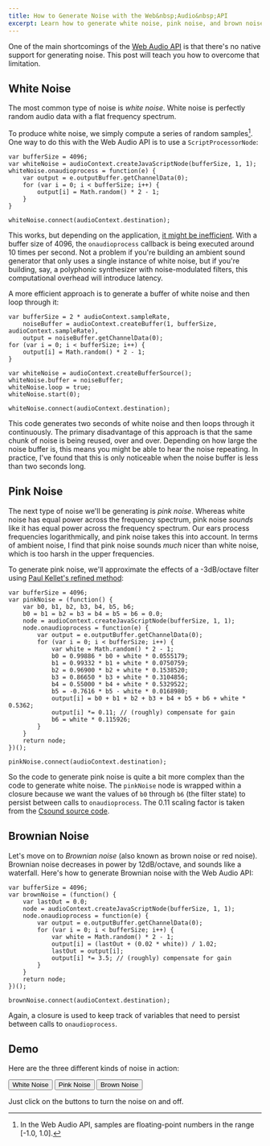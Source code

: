 ```yaml
---
title: How to Generate Noise with the Web&nbsp;Audio&nbsp;API
excerpt: Learn how to generate white noise, pink noise, and brown noise with the Web Audio API.
---
```


One of the main shortcomings of the [Web Audio API][] is that there's no
native support for generating noise. This post will teach you how to
overcome that limitation.

<!--more-->

White Noise
-----------

The most common type of noise is *white noise*. White noise is perfectly
random audio data with a flat frequency spectrum.

To produce white noise, we simply compute a series of random
samples[^1]. One way to do this with the Web Audio API is to use a
`ScriptProcessorNode`:

~~~~ {.javascript}
var bufferSize = 4096;
var whiteNoise = audioContext.createJavaScriptNode(bufferSize, 1, 1);
whiteNoise.onaudioprocess = function(e) {
    var output = e.outputBuffer.getChannelData(0);
    for (var i = 0; i < bufferSize; i++) {
        output[i] = Math.random() * 2 - 1;
    }
}

whiteNoise.connect(audioContext.destination);
~~~~

This works, but depending on the application, [it might be
inefficient][]. With a buffer size of 4096, the `onaudioprocess`
callback is being executed around 10 times per second. Not a problem if
you're building an ambient sound generator that only uses a single
instance of white noise, but if you're building, say, a polyphonic
synthesizer with noise-modulated filters, this computational overhead
will introduce latency.

A more efficient approach is to generate a buffer of white noise and
then loop through it:

~~~~ {.javascript}
var bufferSize = 2 * audioContext.sampleRate,
    noiseBuffer = audioContext.createBuffer(1, bufferSize, audioContext.sampleRate),
    output = noiseBuffer.getChannelData(0);
for (var i = 0; i < bufferSize; i++) {
    output[i] = Math.random() * 2 - 1;
}

var whiteNoise = audioContext.createBufferSource();
whiteNoise.buffer = noiseBuffer;
whiteNoise.loop = true;
whiteNoise.start(0);

whiteNoise.connect(audioContext.destination);
~~~~

This code generates two seconds of white noise and then loops through it
continuously. The primary disadvantage of this approach is that the same
chunk of noise is being reused, over and over. Depending on how large
the noise buffer is, this means you might be able to hear the noise
repeating. In practice, I've found that this is only noticeable when the
noise buffer is less than two seconds long.

Pink Noise
----------

The next type of noise we'll be generating is *pink noise*. Whereas
white noise has equal power across the frequency spectrum, pink noise
*sounds* like it has equal power across the frequency spectrum. Our ears
process frequencies logarithmically, and pink noise takes this into
account. In terms of ambient noise, I find that pink noise sounds *much*
nicer than white noise, which is too harsh in the upper frequencies.

To generate pink noise, we'll approximate the effects of a -3dB/octave
filter using [Paul Kellet's refined method][]:

~~~~ {.javascript}
var bufferSize = 4096;
var pinkNoise = (function() {
    var b0, b1, b2, b3, b4, b5, b6;
    b0 = b1 = b2 = b3 = b4 = b5 = b6 = 0.0;
    node = audioContext.createJavaScriptNode(bufferSize, 1, 1);
    node.onaudioprocess = function(e) {
        var output = e.outputBuffer.getChannelData(0);
        for (var i = 0; i < bufferSize; i++) {
            var white = Math.random() * 2 - 1;
            b0 = 0.99886 * b0 + white * 0.0555179;
            b1 = 0.99332 * b1 + white * 0.0750759;
            b2 = 0.96900 * b2 + white * 0.1538520;
            b3 = 0.86650 * b3 + white * 0.3104856;
            b4 = 0.55000 * b4 + white * 0.5329522;
            b5 = -0.7616 * b5 - white * 0.0168980;
            output[i] = b0 + b1 + b2 + b3 + b4 + b5 + b6 + white * 0.5362;
            output[i] *= 0.11; // (roughly) compensate for gain
            b6 = white * 0.115926;
        }
    }
    return node;
})();

pinkNoise.connect(audioContext.destination);
~~~~

So the code to generate pink noise is quite a bit more complex than the
code to generate white noise. The `pinkNoise` node is wrapped within a
closure because we want the values of `b0` through `b6` (the filter
state) to persist between calls to `onaudioprocess`. The 0.11 scaling
factor is taken from the [Csound source code][].

Brownian Noise
--------------

Let's move on to *Brownian noise* (also known as brown noise or red
noise). Brownian noise decreases in power by 12dB/octave, and sounds
like a waterfall. Here's how to generate Brownian noise with the Web
Audio API:

~~~~ {.javascript}
var bufferSize = 4096;
var brownNoise = (function() {
    var lastOut = 0.0;
    node = audioContext.createJavaScriptNode(bufferSize, 1, 1);
    node.onaudioprocess = function(e) {
        var output = e.outputBuffer.getChannelData(0);
        for (var i = 0; i < bufferSize; i++) {
            var white = Math.random() * 2 - 1;
            output[i] = (lastOut + (0.02 * white)) / 1.02;
            lastOut = output[i];
            output[i] *= 3.5; // (roughly) compensate for gain
        }
    }
    return node;
})();

brownNoise.connect(audioContext.destination);
~~~~

Again, a closure is used to keep track of variables that need to persist
between calls to `onaudioprocess`.

Demo
----

Here are the three different kinds of noise in action:

<p>
<button id="white-demo">
White Noise
</button>
<button id="pink-demo">
Pink Noise
</button>
<button id="brown-demo">
Brown Noise
</button>
<script type="text/javascript">
var audioContext = new webkitAudioContext();

var bufferSize = 4096;

var whiteNoise = audioContext.createJavaScriptNode(bufferSize, 1, 1);
whiteNoise.onaudioprocess = function(e) {
    var output = e.outputBuffer.getChannelData(0);
    for (var i = 0; i < bufferSize; i++) {
        output[i] = Math.random() * 2 - 1;
    }
}
var whiteGain = audioContext.createGainNode();
whiteGain.gain.value = 0;
whiteNoise.connect(whiteGain);
whiteGain.connect(audioContext.destination);

var pinkNoise = (function() {
    var b0, b1, b2, b3, b4, b5, b6;
    b0 = b1 = b2 = b3 = b4 = b5 = b6 = 0.0;
    node = audioContext.createJavaScriptNode(bufferSize, 1, 1);
    node.onaudioprocess = function(e) {
        var output = e.outputBuffer.getChannelData(0);
        for (var i = 0; i < bufferSize; i++) {
            var white = Math.random() * 2 - 1;
            b0 = 0.99886 * b0 + white * 0.0555179;
            b1 = 0.99332 * b1 + white * 0.0750759;
            b2 = 0.96900 * b2 + white * 0.1538520;
            b3 = 0.86650 * b3 + white * 0.3104856;
            b4 = 0.55000 * b4 + white * 0.5329522;
            b5 = -0.7616 * b5 - white * 0.0168980;
            output[i] = b0 + b1 + b2 + b3 + b4 + b5 + b6 + white * 0.5362;
            output[i] *= 0.11; // (roughly) compensate for gain
            b6 = white * 0.115926;
        }
    }
    return node;
})();
var pinkGain = audioContext.createGainNode();
pinkGain.gain.value = 0;
pinkNoise.connect(pinkGain);
pinkGain.connect(audioContext.destination);

var brownNoise = (function() {
    var lastOut = 0.0;
    node = audioContext.createJavaScriptNode(bufferSize, 1, 1);
    node.onaudioprocess = function(e) {
        var output = e.outputBuffer.getChannelData(0);
        for (var i = 0; i < bufferSize; i++) {
            var white = Math.random() * 2 - 1;
            output[i] = (lastOut + (0.02 * white)) / 1.02;
            lastOut = output[i];
            output[i] *= 3.5; // (roughly) compensate for gain
        }
    }
    return node;
})();
var brownGain = audioContext.createGainNode();
brownGain.gain.value = 0;
brownNoise.connect(brownGain);
brownGain.connect(audioContext.destination);

var toggleDemo = function(text, gain) {
    var handler = function(e) {
        if (gain.gain.value == 0.0) {
            $(e.target).text("Stop");
            gain.gain.value = 1.0;
        } else {
            $(e.target).text(text);
            gain.gain.value = 0.0;
        }
    };
    return handler;
};

$("#white-demo").click(toggleDemo("White Noise", whiteGain));
$("#pink-demo").click(toggleDemo("Pink Noise", pinkGain));
$("#brown-demo").click(toggleDemo("Brown Noise", brownGain));
</script>
</p>

Just click on the buttons to turn the noise on and off.

[^1]: In the Web Audio API, samples are floating-point numbers in the
    range [-1.0, 1.0].

  [Web Audio API]: https://dvcs.w3.org/hg/audio/raw-file/tip/webaudio/specification.html
  [it might be inefficient]: https://medium.com/web-audio/61a836e28b42
  [Paul Kellet's refined method]: http://www.musicdsp.org/files/pink.txt
  [Csound source code]: http://sourceforge.net/p/csound/csound6-git/ci/master/tree/Opcodes/pitch.c#l1336
